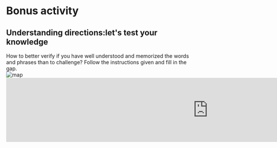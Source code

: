<h1>Bonus activity</h1>

<h2>Understanding directions:let's test your knowledge</h2>
How to better verify if you have well understood and memorized the words and phrases than to challenge? Follow the instructions given and fill in the gap. <br>

<img src="https://pbs.twimg.com/media/DJRVaS8XkAEo5yw.jpg" alt="map"> 

<iframe src="https://h5p.org/h5p/embed/686606" width="1090" height="174" frameborder="0" allowfullscreen="allowfullscreen"></iframe><script src="https://h5p.org/sites/all/modules/h5p/library/js/h5p-resizer.js" charset="UTF-8"></script>


